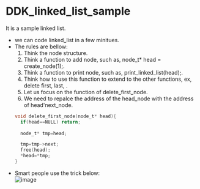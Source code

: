 # DDK_linked_list_sample
It is a sample linked list.

* we can code linked_list in a few minitues.
* The rules are bellow:
  1. Think the node structure.
  2. Think a function to add node, such as, node_t* head = create_node(1);.
  3. Think a function to print node, such as, print_linked_list(head);.
  4. Think how to use this function to extend to the other functions, ex, delete first, last, .
  5. Let us focus on the function of delete_first_node.
  6. We need to repalce the address of the head_node with the address of head'next_node.  
  ```C
  void delete_first_node(node_t* head){
    if(head==NULL) return;
    
    node_t* tmp=head;

    tmp=tmp->next;
    free(head);
    *head=*tmp;
  }
  ```
* Smart people use the trick below:  
![image](https://user-images.githubusercontent.com/67073582/123027528-8c19d300-d410-11eb-9faf-719d9f681bf3.png)

  

